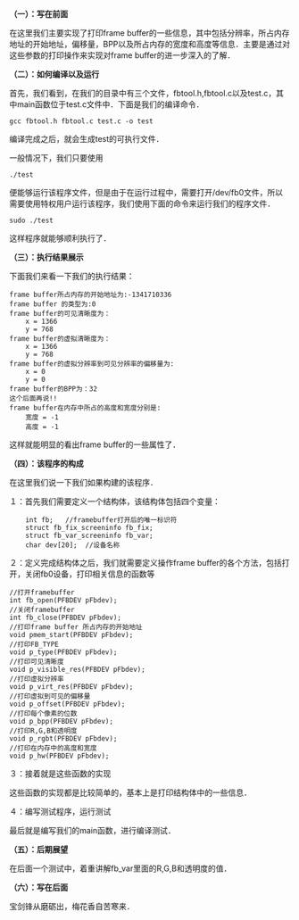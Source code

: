 **（一）：写在前面**

在这里我们主要实现了打印frame buffer的一些信息，其中包括分辨率，所占内存地址的开始地址，偏移量，BPP以及所占内存的宽度和高度等信息．主要是通过对这些参数的打印操作来实现对frame buffer的进一步深入的了解．

**（二）：如何编译以及运行**

首先，我们看到，在我们的目录中有三个文件，fbtool.h,fbtool.c以及test.c，其中main函数位于test.c文件中．下面是我们的编译命令．

```
gcc fbtool.h fbtool.c test.c -o test
```

编译完成之后，就会生成test的可执行文件．

一般情况下，我们只要使用
```
./test
```
便能够运行该程序文件，但是由于在运行过程中，需要打开/dev/fb0文件，所以需要使用特权用户运行该程序，我们使用下面的命令来运行我们的程序文件．

```
sudo ./test
```
这样程序就能够顺利执行了．

**（三）：执行结果展示**

下面我们来看一下我们的执行结果：

```
frame buffer所占内存的开始地址为:-1341710336
frame buffer 的类型为:0
frame buffer的可见清晰度为：
	x = 1366
	y = 768
frame buffer的虚拟清晰度为：
	x = 1366
	y = 768
frame buffer的虚拟分辨率到可见分辨率的偏移量为:
	x = 0
	y = 0
frame buffer的BPP为：32
这个后面再说!!
frame buffer在内存中所占的高度和宽度分别是:
	宽度 = -1
	高度 = -1
```

这样就能明显的看出frame buffer的一些属性了．

**（四）：该程序的构成**

在这里我们说一下我们如果构建的该程序．

１：首先我们需要定义一个结构体，该结构体包括四个变量：
```
	int fb;   //framebuffer打开后的唯一标识符
	struct fb_fix_screeninfo fb_fix;  
	struct fb_var_screeninfo fb_var;
	char dev[20];  //设备名称
```

２：定义完成结构体之后，我们就需要定义操作frame buffer的各个方法，包括打开，关闭fb0设备，打印相关信息的函数等
```
//打开framebuffer
int fb_open(PFBDEV pFbdev);
//关闭framebuffer
int fb_close(PFBDEV pFbdev);
//打印frame buffer 所占内存的开始地址　
void pmem_start(PFBDEV pFbdev);
//打印FB_TYPE
void p_type(PFBDEV pFbdev);
//打印可见清晰度
void p_visible_res(PFBDEV pFbdev);
//打印虚拟分辨率
void p_virt_res(PFBDEV pFbdev);
//打印虚拟到可见的偏移量
void p_offset(PFBDEV pFbdev);
//打印每个像素的位数
void p_bpp(PFBDEV pFbdev);
//打印R,G,B和透明度
void p_rgbt(PFBDEV pFbdev);
//打印在内存中的高度和宽度
void p_hw(PFBDEV pFbdev);
```

３：接着就是这些函数的实现

这些函数的实现都是比较简单的，基本上是打印结构体中的一些信息．

４：编写测试程序，运行测试

最后就是编写我们的main函数，进行编译测试．

**（五）：后期展望**

在后面一个测试中，着重讲解fb_var里面的R,G,B和透明度的值．

**（六）：写在后面**

宝剑锋从磨砺出，梅花香自苦寒来．


